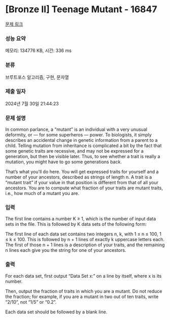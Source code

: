 # [Bronze II] Teenage Mutant - 16847 

[문제 링크](https://www.acmicpc.net/problem/16847) 

### 성능 요약

메모리: 134776 KB, 시간: 336 ms

### 분류

브루트포스 알고리즘, 구현, 문자열

### 제출 일자

2024년 7월 30일 21:44:23

### 문제 설명

<p>In common parlance, a “mutant” is an individual with a very unusual deformity, or — for some superheros — power. To biologists, it simply describes an accidental change in genetic information from a parent to a child. Telling mutation from inheritance is complicated a bit by the fact that some genetic traits are recessive, and may not be expressed for a generation, but then be visible later. Thus, to see whether a trait is really a mutation, you might have to go some generations back.</p>

<p>That’s what you’ll do here. You will get expressed traits for yourself and a number of your ancestors, described as strings of length n. A trait is a “mutant trait” if your value in that position is different from that of all your ancestors. You are to compute what fraction of your traits are mutant traits, i.e., how much of a mutant you are.</p>

### 입력 

 <p>The first line contains a number K ≥ 1, which is the number of input data sets in the file. This is followed by K data sets of the following form:</p>

<p>The first line of each data set contains two integers n, k, with 1 ≤ n ≤ 100, 1 ≤ k ≤ 100. This is followed by n + 1 lines of exactly k uppercase letters each. The first of those n + 1 lines is a description of your traits, and the remaining n lines each give you the string for one of your ancestors.</p>

### 출력 

 <p>For each data set, first output “Data Set x:” on a line by itself, where x is its number.</p>

<p>Then, output the fraction of traits in which you are a mutant. Do not reduce the fraction; for example, if you are a mutant in two out of ten traits, write “2/10”, not “1/5” or “0.2”.</p>

<p>Each data set should be followed by a blank line.</p>

